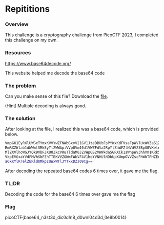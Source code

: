 # Repititions

### Overview
This challenge is a cryptography challenge from PicoCTF 2023, I completed this challenge on my own.

### Resources
https://www.base64decode.org/

This website helped me decode the base64 code

### The problem
Can you make sense of this file? Download the [file](https://artifacts.picoctf.net/c/293/enc_flag).

(Hint) Multiple decoding is always good.

### The solution
After looking at the file, I realized this was a base64 code, which is provided below.
``````bash
VmpGU1EyRXlUWGxTYmxKVVYwZFNWbGxyV21GV1JteDBUbFpPYWxKdFVsaFpWVlUxWVZaS1ZWWnVh
RmRXZWtab1dWWmtSMk5yTlZWWApiVVpUVm10d1VWZFdVa2RpYlZaWFZtNVdVZ3BpU0VKeldWUkNk
MlZXVlhoWGJYQk9VbFJXU0ZkcVRuTldaM0JZVWpGS2VWWkdaSGRXCk1sWnpWV3hhVm1KRk5XOVVW
VkpEVGxaYVdFMVhSbFZhTTBKVVZGWmFWbVF4V1hoYVNHUlNDbUpXUmpOVVZscFhWbTFHZEdWRlZs
aGkKYlRrelZERldUMkpzUWxWTlJYTkxDZz09Cg==
``````

After decoding the repeated base64 codes 6 times over, it gave me the flag.

### TL;DR
Decoding the code for the base64 6 times over gave me the flag

### Flag
picoCTF{base64_n3st3d_dic0d!n8_d0wnl04d3d_0e8b0014}

